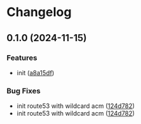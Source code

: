 # Changelog

## 0.1.0 (2024-11-15)


### Features

* init ([a8a15df](https://github.com/burib/terraform-route53-with-acm/commit/a8a15dfa3d5a272807a0f83f41a0f30006941c06))


### Bug Fixes

* init route53 with wildcard acm ([124d782](https://github.com/burib/terraform-route53-with-acm/commit/124d782b4ff6ca37b27a1f63a2a8541c29758c18))
* init route53 with wildcard acm ([124d782](https://github.com/burib/terraform-route53-with-acm/commit/124d782b4ff6ca37b27a1f63a2a8541c29758c18))
